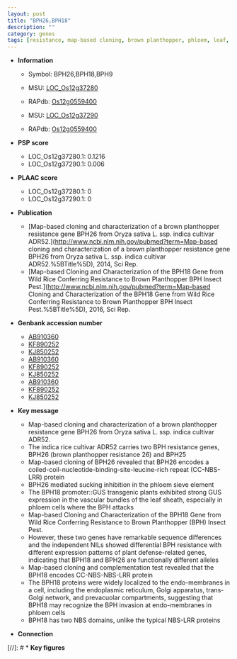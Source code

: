 ```yaml
---
layout: post
title: "BPH26,BPH18"
description: ""
category: genes
tags: [resistance, map-based cloning, brown planthopper, phloem, leaf, vascular bundle, insect, R protein]
---
```


* **Information**  
    + Symbol: BPH26,BPH18,BPH9  
    + MSU: [LOC_Os12g37280](http://rice.uga.edu/cgi-bin/ORF_infopage.cgi?orf=LOC_Os12g37280) 
    + RAPdb: [Os12g0559400](http://rapdb.dna.affrc.go.jp/viewer/gbrowse_details/irgsp1?name=Os12g0559400) 

    + MSU: [LOC_Os12g37290](http://rice.uga.edu/cgi-bin/ORF_infopage.cgi?orf=LOC_Os12g37290) 
    + RAPdb: [Os12g0559400](http://rapdb.dna.affrc.go.jp/viewer/gbrowse_details/irgsp1?name=Os12g0559400) 

* **PSP score**  
    + LOC_Os12g37280.1: 0.1216 
    + LOC_Os12g37290.1: 0.006 

* **PLAAC score**  
    + LOC_Os12g37280.1: 0 
    + LOC_Os12g37290.1: 0 

* **Publication**  
    + [Map-based cloning and characterization of a brown planthopper resistance gene BPH26 from Oryza sativa L. ssp. indica cultivar ADR52.](http://www.ncbi.nlm.nih.gov/pubmed?term=Map-based cloning and characterization of a brown planthopper resistance gene BPH26 from Oryza sativa L. ssp. indica cultivar ADR52.%5BTitle%5D), 2014, Sci Rep.
    + [Map-based Cloning and Characterization of the BPH18 Gene from Wild Rice Conferring Resistance to Brown Planthopper BPH Insect Pest.](http://www.ncbi.nlm.nih.gov/pubmed?term=Map-based Cloning and Characterization of the BPH18 Gene from Wild Rice Conferring Resistance to Brown Planthopper BPH Insect Pest.%5BTitle%5D), 2016, Sci Rep.

* **Genbank accession number**  
    + [AB910360](http://www.ncbi.nlm.nih.gov/nuccore/AB910360)
    + [KF890252](http://www.ncbi.nlm.nih.gov/nuccore/KF890252)
    + [KJ850252](http://www.ncbi.nlm.nih.gov/nuccore/KJ850252)
    + [AB910360](http://www.ncbi.nlm.nih.gov/nuccore/AB910360)
    + [KF890252](http://www.ncbi.nlm.nih.gov/nuccore/KF890252)
    + [KJ850252](http://www.ncbi.nlm.nih.gov/nuccore/KJ850252)
    + [AB910360](http://www.ncbi.nlm.nih.gov/nuccore/AB910360)
    + [KF890252](http://www.ncbi.nlm.nih.gov/nuccore/KF890252)
    + [KJ850252](http://www.ncbi.nlm.nih.gov/nuccore/KJ850252)

* **Key message**  
    + Map-based cloning and characterization of a brown planthopper resistance gene BPH26 from Oryza sativa L. ssp. indica cultivar ADR52.
    + The indica rice cultivar ADR52 carries two BPH resistance genes, BPH26 (brown planthopper resistance 26) and BPH25
    + Map-based cloning of BPH26 revealed that BPH26 encodes a coiled-coil-nucleotide-binding-site-leucine-rich repeat (CC-NBS-LRR) protein
    + BPH26 mediated sucking inhibition in the phloem sieve element
    + The BPH18 promoter::GUS transgenic plants exhibited strong GUS expression in the vascular bundles of the leaf sheath, especially in phloem cells where the BPH attacks
    + Map-based Cloning and Characterization of the BPH18 Gene from Wild Rice Conferring Resistance to Brown Planthopper (BPH) Insect Pest.
    + However, these two genes have remarkable sequence differences and the independent NILs showed differential BPH resistance with different expression patterns of plant defense-related genes, indicating that BPH18 and BPH26 are functionally different alleles
    + Map-based cloning and complementation test revealed that the BPH18 encodes CC-NBS-NBS-LRR protein
    + The BPH18 proteins were widely localized to the endo-membranes in a cell, including the endoplasmic reticulum, Golgi apparatus, trans-Golgi network, and prevacuolar compartments, suggesting that BPH18 may recognize the BPH invasion at endo-membranes in phloem cells
    + BPH18 has two NBS domains, unlike the typical NBS-LRR proteins

* **Connection**  

[//]: # * **Key figures**  


